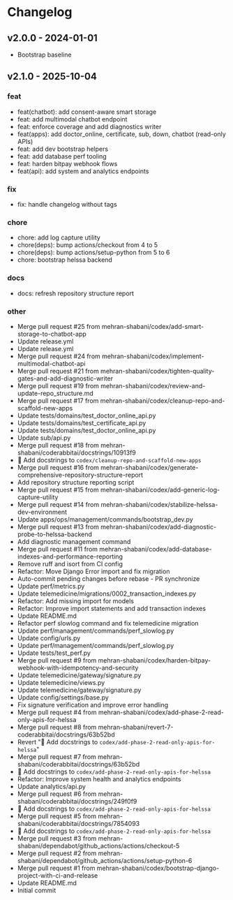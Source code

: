 # Changelog

## v2.0.0 - 2024-01-01
- Bootstrap baseline
## v2.1.0 - 2025-10-04
### feat
- feat(chatbot): add consent-aware smart storage
- feat: add multimodal chatbot endpoint
- feat: enforce coverage and add diagnostics writer
- feat(apps): add doctor_online, certificate, sub, down, chatbot (read-only APIs)
- feat: add dev bootstrap helpers
- feat: add database perf tooling
- feat: harden bitpay webhook flows
- feat(api): add system and analytics endpoints

### fix
- fix: handle changelog without tags

### chore
- chore: add log capture utility
- chore(deps): bump actions/checkout from 4 to 5
- chore(deps): bump actions/setup-python from 5 to 6
- chore: bootstrap helssa backend

### docs
- docs: refresh repository structure report

### other
- Merge pull request #25 from mehran-shabani/codex/add-smart-storage-to-chatbot-app
- Update release.yml
- Update release.yml
- Merge pull request #24 from mehran-shabani/codex/implement-multimodal-chatbot-api
- Merge pull request #21 from mehran-shabani/codex/tighten-quality-gates-and-add-diagnostic-writer
- Merge pull request #19 from mehran-shabani/codex/review-and-update-repo_structure.md
- Merge pull request #17 from mehran-shabani/codex/cleanup-repo-and-scaffold-new-apps
- Update tests/domains/test_doctor_online_api.py
- Update tests/domains/test_certificate_api.py
- Update tests/domains/test_doctor_online_api.py
- Update sub/api.py
- Merge pull request #18 from mehran-shabani/coderabbitai/docstrings/10913f9
- 📝 Add docstrings to `codex/cleanup-repo-and-scaffold-new-apps`
- Merge pull request #16 from mehran-shabani/codex/generate-comprehensive-repository-structure-report
- Add repository structure reporting script
- Merge pull request #15 from mehran-shabani/codex/add-generic-log-capture-utility
- Merge pull request #14 from mehran-shabani/codex/stabilize-helssa-dev-environment
- Update apps/ops/management/commands/bootstrap_dev.py
- Merge pull request #13 from mehran-shabani/codex/add-diagnostic-probe-to-helssa-backend
- Add diagnostic management command
- Merge pull request #11 from mehran-shabani/codex/add-database-indexes-and-performance-reporting
- Remove ruff and isort from CI config
- Refactor: Move Django Error import and fix migration
- Auto-commit pending changes before rebase - PR synchronize
- Update perf/metrics.py
- Update telemedicine/migrations/0002_transaction_indexes.py
- Refactor: Add missing import for models
- Refactor: Improve import statements and add transaction indexes
- Update README.md
- Refactor perf slowlog command and fix telemedicine migration
- Update perf/management/commands/perf_slowlog.py
- Update config/urls.py
- Update perf/management/commands/perf_slowlog.py
- Update tests/test_perf.py
- Merge pull request #9 from mehran-shabani/codex/harden-bitpay-webhook-with-idempotency-and-security
- Update telemedicine/gateway/signature.py
- Update telemedicine/views.py
- Update telemedicine/gateway/signature.py
- Update config/settings/base.py
- Fix signature verification and improve error handling
- Merge pull request #4 from mehran-shabani/codex/add-phase-2-read-only-apis-for-helssa
- Merge pull request #8 from mehran-shabani/revert-7-coderabbitai/docstrings/63b52bd
- Revert "📝 Add docstrings to `codex/add-phase-2-read-only-apis-for-helssa`"
- Merge pull request #7 from mehran-shabani/coderabbitai/docstrings/63b52bd
- 📝 Add docstrings to `codex/add-phase-2-read-only-apis-for-helssa`
- Refactor: Improve system health and analytics endpoints
- Update analytics/api.py
- Merge pull request #6 from mehran-shabani/coderabbitai/docstrings/249f0f9
- 📝 Add docstrings to `codex/add-phase-2-read-only-apis-for-helssa`
- Merge pull request #5 from mehran-shabani/coderabbitai/docstrings/7854093
- 📝 Add docstrings to `codex/add-phase-2-read-only-apis-for-helssa`
- Merge pull request #3 from mehran-shabani/dependabot/github_actions/actions/checkout-5
- Merge pull request #2 from mehran-shabani/dependabot/github_actions/actions/setup-python-6
- Merge pull request #1 from mehran-shabani/codex/bootstrap-django-project-with-ci-and-release
- Update README.md
- Initial commit

